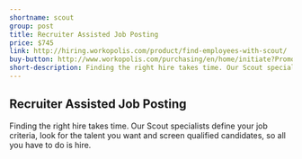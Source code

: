 ```yaml
---
shortname: scout
group: post
title: Recruiter Assisted Job Posting
price: $745
link: http://hiring.workopolis.com/product/find-employees-with-scout/
buy-button: http://www.workopolis.com/purchasing/en/home/initiate?PromoCode=5C0UT&Reset=True
short-description: Finding the right hire takes time. Our Scout specialists define your job criteria, look for the talent you want and screen qualified candidates, so all you have to do is hire.
---
```


## Recruiter Assisted Job Posting

Finding the right hire takes time. Our Scout specialists define your job criteria, look for the talent you want and screen qualified candidates, so all you have to do is hire.
